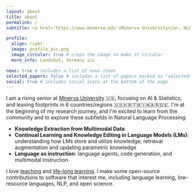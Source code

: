 ```yaml
---
layout: about
title: about
permalink: /
subtitle: <a href='https://www.minerva.edu'>Minerva University</a>. NLP Student Researcher.

profile:
  align: right
  image: profile_pic.png
  image_circular: true # crops the image to make it circular
  more_info: Landshut, Germany 🇩🇪

news: true # includes a list of news items
selected_papers: false # includes a list of papers marked as "selected={true}"
social: true # includes social icons at the bottom of the page
---
```


I am a rising senior at [Minerva University](https://www.minerva.edu) 🇺🇸, focusing on AI & Statistics, and leaving footprints in 6 countries/regions 🇺🇸🇰🇷🇹🇼🇮🇳🇦🇷🇩🇪. I'm at the beginning of my research journey, and I'm excited to learn from the community and to explore these subfields in Natural Language Processing:

- **Knowledge Extraction from Multimodal Data**
- **Continual Learning and Knowledge Editing in Language Models (LMs)**: understanding how LMs store and utilize knowledge; retrieval augmentation and updating parametric knowledge
- **Language as instruction**: language agents, code generation, and multimodal instruction

I love [teaching](teaching) and [life-long learning](learn-in-public). I make some open-source contributions to software that interest me, including language learning, low-resource languages, NLP, and open science.

